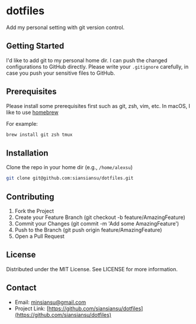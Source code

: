 # dotfiles

Add my personal setting with git version control.


## Getting Started
I'd like to add git to my personal home dir. I can push the changed configurations to GitHub directly. Please write your `.gitignore` carefully, in case you push your sensitive files to GitHub. 

## Prerequisites

Please install some prerequisites first such as git, zsh, vim, etc. In macOS, I like to use [homebrew](https://brew.sh/)

For example:
```bash
brew install git zsh tmux
```

## Installation

Clone the repo in your home dir (e.g., `/home/alexsu`)
```bash
git clone git@github.com:siansiansu/dotfiles.git
```

## Contributing

1. Fork the Project
2. Create your Feature Branch (git checkout -b feature/AmazingFeature)
3. Commit your Changes (git commit -m 'Add some AmazingFeature')
4. Push to the Branch (git push origin feature/AmazingFeature)
5. Open a Pull Request

## License

Distributed under the MIT License. See LICENSE for more information.


## Contact

- Email: minsiansu@gmail.com               
- Project Link: [https://github.com/siansiansu/dotfiles](https://github.com/siansiansu/dotfiles)
